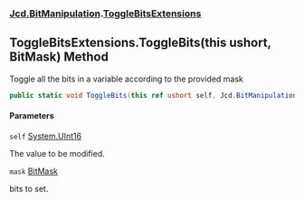 ### [Jcd.BitManipulation](Jcd.BitManipulation.md 'Jcd.BitManipulation').[ToggleBitsExtensions](Jcd.BitManipulation.ToggleBitsExtensions.md 'Jcd.BitManipulation.ToggleBitsExtensions')

## ToggleBitsExtensions.ToggleBits(this ushort, BitMask) Method

Toggle all the bits in a variable according to the provided mask

```csharp
public static void ToggleBits(this ref ushort self, Jcd.BitManipulation.BitMask mask);
```
#### Parameters

<a name='Jcd.BitManipulation.ToggleBitsExtensions.ToggleBits(thisushort,Jcd.BitManipulation.BitMask).self'></a>

`self` [System.UInt16](https://docs.microsoft.com/en-us/dotnet/api/System.UInt16 'System.UInt16')

The value to be modified.

<a name='Jcd.BitManipulation.ToggleBitsExtensions.ToggleBits(thisushort,Jcd.BitManipulation.BitMask).mask'></a>

`mask` [BitMask](Jcd.BitManipulation.BitMask.md 'Jcd.BitManipulation.BitMask')

bits to set.